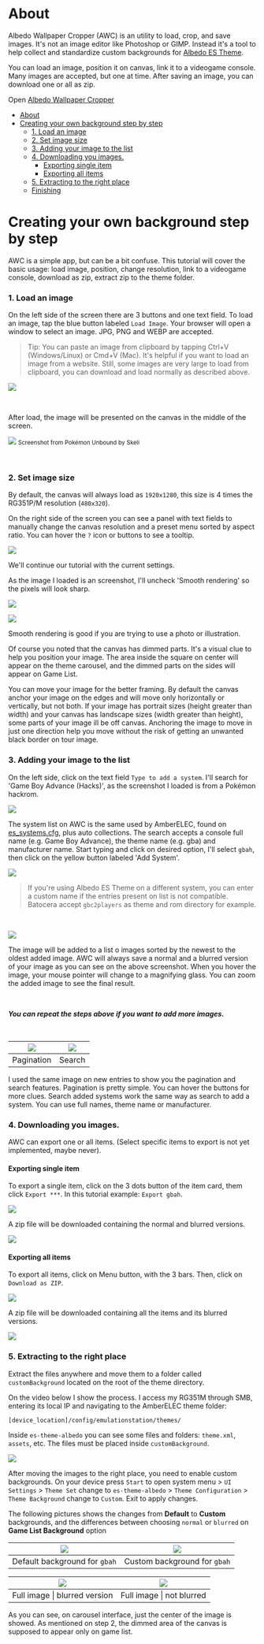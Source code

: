 # About

Albedo Wallpaper Cropper (AWC) is an utility to load, crop, and save images. It's not an image editor like Photoshop or GIMP. Instead it's a tool to help collect and standardize custom backgrounds for [Albedo ES Theme](https://github.com/mluizvitor/es-theme-albedo).

You can load an image, position it on canvas, link it to a videogame console. Many images are accepted, but one at time. After saving an image, you can download one or all as zip.

Open [Albedo Wallpaper Cropper](https://albedo-wallpaper-cropper.vercel.app/)

- [About](#about)
- [Creating your own background step by step](#creating-your-own-background-step-by-step)
    - [1. Load an image](#1-load-an-image)
    - [2. Set image size](#2-set-image-size)
    - [3. Adding your image to the list](#3-adding-your-image-to-the-list)
    - [4. Downloading you images.](#4-downloading-you-images)
      - [Exporting single item](#exporting-single-item)
      - [Exporting all items](#exporting-all-items)
    - [5. Extracting to the right place](#5-extracting-to-the-right-place)
    - [Finishing](#finishing)


# Creating your own background step by step 

AWC is a simple app, but can be a bit confuse. This tutorial will cover the basic usage: load image, position, change resolution, link to a videogame console, download as zip, extract zip to the theme folder.

### 1. Load an image

On the left side of the screen there are 3 buttons and one text field. To load an image, tap the blue button labeled `Load Image`. Your browser will open a window to select an image. JPG, PNG and WEBP are accepted.

> Tip: You can paste an image from clipboard by tapping Ctrl+V (Windows/Linux) or Cmd+V (Mac). It's helpful if you want to load an image from a website. Still, some images are very large to load from clipboard, you can download and load normally as described above. 

![](.github/application-menu.png)

<br>

After load, the image will be presented on the canvas in the middle of the screen.

![](.github/canvas-01.png)
<small>Screenshot from Pokémon Unbound by Skeli</small>

<br> 

### 2. Set image size

By default, the canvas will always load as `1920x1280`, this size is 4 times the RG351P/M resolution (`480x320`).

On the right side of the screen you can see a panel with text fields to manually change the canvas resolution and a preset menu sorted by aspect ratio. You can hover the `?` icon or buttons to see a tooltip. 

![](.github/crop-presets.png)

We'll continue our tutorial with the current settings.

As the image I loaded is an screenshot, I'll uncheck 'Smooth rendering' so the pixels will look sharp.

![](.github/render.png)

![](.github/canvas-02.png)

Smooth rendering is good if you are trying to use a photo or illustration.

Of course you noted that the canvas has dimmed parts. It's a visual clue to help you position your image. The area inside the square on center will appear on the theme carousel, and the dimmed parts on the sides will appear on Game List.

You can move your image for the better framing. By default the canvas anchor your image on the edges and will move only horizontally or vertically, but not both. If your image has portrait sizes (height greater than width) and your canvas has landscape sizes (width greater than height), some parts of your image ill be off canvas. Anchoring the image to move in just one direction help you move without the risk of getting an unwanted black border on tour image. 

### 3. Adding your image to the list

On the left side, click on the text field `Type to add a system`. I'll search for 'Game Boy Advance (Hacks)', as the screenshot I loaded is from a Pokémon hackrom.

![](.github/application-menu.png)

The system list on AWC is the same used by AmberELEC, found on [es_systems.cfg](https://github.com/AmberELEC/AmberELEC/blob/dev/packages/ui/emulationstation/config/es_systems.cfg), plus auto collections. The search accepts a console full name (e.g. Game Boy Advance), the theme name (e.g. gba) and manufacturer name.
Start typing and click on desired option, I'll select `gbah`, then click on the yellow button labeled 'Add System'.

![](.github/application-add-system.png)

> If you're using Albedo ES Theme on a different system, you can enter a custom name if the entries present on list is not compatible. Batocera accept `gbc2players` as theme and rom directory for example.

<br>

![](.github/application-list.png)

The image will be added to a list o images sorted by the newest to the oldest added image. AWC will always save a normal and a blurred version of your image as you can see on the above screenshot. When you hover the image, your mouse pointer will change to a magnifying glass. You can zoom the added image to see the final result. 

<br>

***You can repeat the steps above if you want to add more images.***

<br>

| ![](.github/application-list-pagination.png) | ![](.github/application-list-search.png) |
| :------------------------------------------: | :--------------------------------------: |
|                  Pagination                  |                  Search                  |

I used the same image on new entries to show you the pagination and search features. Pagination is pretty simple. You can hover the buttons for more clues. Search added systems work the same way as search to add a system. You can use full names, theme name or manufacturer.

### 4. Downloading you images.

AWC can export one or all items. (Select specific items to export is not yet implemented, maybe never).


#### Exporting single item

To export a single item, click on the 3 dots button of the item card, them click `Export ***`. In this tutorial example: `Export gbah`.

![](.github/application-list-export-single.png)

A zip file will be downloaded containing the normal and blurred versions. 

![](.github/zip-single.png)

#### Exporting all items

To export all items, click on Menu button, with the 3 bars. Then, click on `Download as ZIP`.

![](.github/application-list-export-all.png)

A zip file will be downloaded containing all the items and its blurred versions.

![](.github/zip-all.png)

### 5. Extracting to the right place

Extract the files anywhere and move them to a folder called `customBackground` located on the root of the theme directory.

On the video below I show the process. I access my RG351M through SMB, entering its local IP and navigating to the AmberELEC theme folder:

```[device_location]/config/emulationstation/themes/```

Inside `es-theme-albedo` you can see some files and folders: `theme.xml`, `assets`, etc. The files must be placed inside `customBackground`.

![](.github/moving-files.gif)

After moving the images to the right place, you need to enable custom backgrounds. On your device press `Start` to open system menu > `UI Settings` > `Theme Set` change to `es-theme-albedo` > `Theme Configuration` > `Theme Background` change to `Custom`. Exit to apply changes.

The following pictures shows the changes from **Default** to **Custom** backgrounds, and the differences between choosing `normal` or `blurred` on **Game List Background** option

| ![](.github/result-carousel-default.webp) | ![](.github/result-carousel-custom.webp) |
| :---------------------------------------: | :--------------------------------------: |
|       Default background for `gbah`       |       Custom background for `gbah`       |

| ![](.github/result-gamelist-blurred.webp) | ![](.github/result-gamelist-normal.webp) |
| :---------------------------------------: | :--------------------------------------: |
|       Full image \| blurred version       |        Full image \| not blurred         |

As you can see, on carousel interface, just the center of the image is showed. As mentioned on step 2, the dimmed area of the canvas is supposed to appear only on game list.

